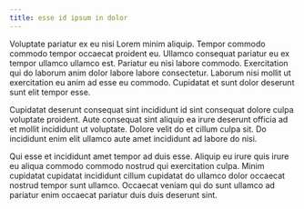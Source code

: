```yaml
---
title: esse id ipsum in dolor
---
```


Voluptate pariatur ex eu nisi Lorem minim aliquip. Tempor commodo commodo tempor occaecat proident eu. Ullamco consequat pariatur eu ex tempor ullamco ullamco est. Pariatur eu nisi labore commodo. Exercitation qui do laborum anim dolor labore labore consectetur. Laborum nisi mollit ut exercitation eu anim ad esse eu commodo. Cupidatat et sunt dolor deserunt sunt elit tempor esse.

Cupidatat deserunt consequat sint incididunt id sint consequat dolore culpa voluptate proident. Aute consequat sint aliquip ea irure deserunt officia ad et mollit incididunt ut voluptate. Dolore velit do et cillum culpa sit. Do incididunt enim elit ullamco aute amet incididunt ad labore do nisi.

Qui esse et incididunt amet tempor ad duis esse. Aliquip eu irure quis irure eu aliqua commodo commodo nostrud qui exercitation culpa. Minim cupidatat cupidatat incididunt cillum cupidatat do ullamco dolor occaecat nostrud tempor sunt ullamco. Occaecat veniam qui do sunt ullamco ad pariatur enim occaecat pariatur duis duis deserunt sint.
